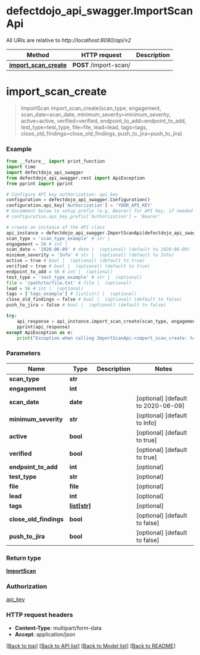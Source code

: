 # defectdojo_api_swagger.ImportScanApi

All URIs are relative to *http://localhost:8080/api/v2*

Method | HTTP request | Description
------------- | ------------- | -------------
[**import_scan_create**](ImportScanApi.md#import_scan_create) | **POST** /import-scan/ | 


# **import_scan_create**
> ImportScan import_scan_create(scan_type, engagement, scan_date=scan_date, minimum_severity=minimum_severity, active=active, verified=verified, endpoint_to_add=endpoint_to_add, test_type=test_type, file=file, lead=lead, tags=tags, close_old_findings=close_old_findings, push_to_jira=push_to_jira)





### Example
```python
from __future__ import print_function
import time
import defectdojo_api_swagger
from defectdojo_api_swagger.rest import ApiException
from pprint import pprint

# Configure API key authorization: api_key
configuration = defectdojo_api_swagger.Configuration()
configuration.api_key['Authorization'] = 'YOUR_API_KEY'
# Uncomment below to setup prefix (e.g. Bearer) for API key, if needed
# configuration.api_key_prefix['Authorization'] = 'Bearer'

# create an instance of the API class
api_instance = defectdojo_api_swagger.ImportScanApi(defectdojo_api_swagger.ApiClient(configuration))
scan_type = 'scan_type_example' # str | 
engagement = 56 # int | 
scan_date = '2020-06-09' # date |  (optional) (default to 2020-06-09)
minimum_severity = 'Info' # str |  (optional) (default to Info)
active = true # bool |  (optional) (default to true)
verified = true # bool |  (optional) (default to true)
endpoint_to_add = 56 # int |  (optional)
test_type = 'test_type_example' # str |  (optional)
file = '/path/to/file.txt' # file |  (optional)
lead = 56 # int |  (optional)
tags = ['tags_example'] # list[str] |  (optional)
close_old_findings = false # bool |  (optional) (default to false)
push_to_jira = false # bool |  (optional) (default to false)

try:
    api_response = api_instance.import_scan_create(scan_type, engagement, scan_date=scan_date, minimum_severity=minimum_severity, active=active, verified=verified, endpoint_to_add=endpoint_to_add, test_type=test_type, file=file, lead=lead, tags=tags, close_old_findings=close_old_findings, push_to_jira=push_to_jira)
    pprint(api_response)
except ApiException as e:
    print("Exception when calling ImportScanApi->import_scan_create: %s\n" % e)
```

### Parameters

Name | Type | Description  | Notes
------------- | ------------- | ------------- | -------------
 **scan_type** | **str**|  | 
 **engagement** | **int**|  | 
 **scan_date** | **date**|  | [optional] [default to 2020-06-09]
 **minimum_severity** | **str**|  | [optional] [default to Info]
 **active** | **bool**|  | [optional] [default to true]
 **verified** | **bool**|  | [optional] [default to true]
 **endpoint_to_add** | **int**|  | [optional] 
 **test_type** | **str**|  | [optional] 
 **file** | **file**|  | [optional] 
 **lead** | **int**|  | [optional] 
 **tags** | [**list[str]**](str.md)|  | [optional] 
 **close_old_findings** | **bool**|  | [optional] [default to false]
 **push_to_jira** | **bool**|  | [optional] [default to false]

### Return type

[**ImportScan**](ImportScan.md)

### Authorization

[api_key](../README.md#api_key)

### HTTP request headers

 - **Content-Type**: multipart/form-data
 - **Accept**: application/json

[[Back to top]](#) [[Back to API list]](../README.md#documentation-for-api-endpoints) [[Back to Model list]](../README.md#documentation-for-models) [[Back to README]](../README.md)

